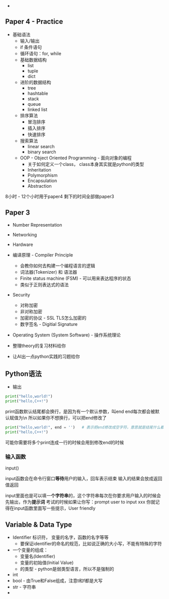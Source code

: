 - 
## Paper 4 - Practice
- 基础语法
	- 输入/输出
	- if 条件语句
	- 循环语句：for, while
	- 基础数据结构
		- list
		- tuple
		- dict
	- 进阶的数据结构
		- tree
		- hashtable
		- stack
		- queue
		- linked list
	- 排序算法
		- 冒泡排序
		- 插入排序
		- 快速排序
	- 搜索算法
		- linear search
		- binary search
	- OOP - Object Oriented Programming - 面向对象的编程
		- 关于如何定义一个class， class本身其实就是python的类型
		- Inheritation
		- Polymorphism
		- Encapsulation
		- Abstraction

8小时 - 12个小时用于paper4
剩下的时间全部做paper3

## Paper 3
- Number Representation 
- Networking
- Hardware
- 编译原理 - Compiler Principle
	- 会教你如何去构建一个编程语言的逻辑
	- 词法器(Tokenizer) 和 语法器
	- Finite status machine (FSM) - 可以用来表达程序的状态
	- 类似于正则表达式的语法
- Security
	- 对称加密
	- 非对称加密
	- 加密的协议 - SSL TLS怎么加密的
	- 数字签名 - Digitial Signature
- Operating System (System Software) - 操作系统理论


- 整理theory的复习材料给你
- 让AI出一点python实践的习题给你

## Python语法
- 输出
```python
print("hello,world!")
print("hello,C++!")
```
print函数默认结尾都会换行，是因为有一个默认参数，叫end
end每次都会被默认赋值为\n
所以如果你不想换行，可以把end修改了

```python
print("hello,world!", end = '')   # 表示把end修改成空字符，意思就是结尾什么都不输出
print("hello,C++!")
```

可能你需要将多个print连成一行的时候会用到修改end的时候

### 输入函数
input()

input函数会在命令行窗口**等待**用户的输入，回车表示结束
输入的结果会放成返回值返回

input里面也是可以填一**个字符串**的，这个字符串每次在你要求用户输入的时候会先输出，作为**提示词**
考试的时候如果让你写：prompt user to input xxx
你就记得在input函数里面写一些提示，User friendly 


## Variable & Data Type

- Identifier 标识符， 变量的名字，函数的名字等等
	- 要保证identifier的命名的规范，比如说正确的大小写，不能有特殊的字符
- 一个变量的组成：
	- 变量名(Identifier)
	- 变量的初始值(Initial Value)
	- 的类型 - python是弱类型语言，所以不是强制的
- int
- bool    - 由True和False组成，注意t和f都是大写
- str - 字符串
- 